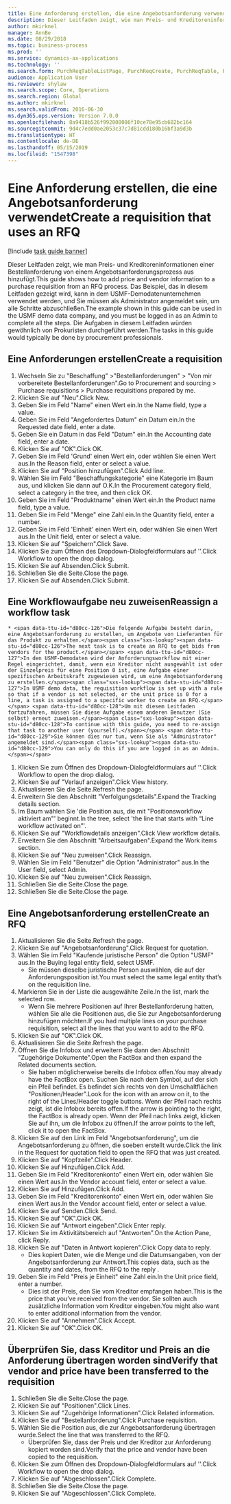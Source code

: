 ```yaml
---
title: Eine Anforderung erstellen, die eine Angebotsanforderung verwendet
description: Dieser Leitfaden zeigt, wie man Preis- und Kreditoreninformationen einer Bestellanforderung von einem Angebotsanforderungsprozess aus hinzufügt.
author: mkirknel
manager: AnnBe
ms.date: 08/29/2018
ms.topic: business-process
ms.prod: ''
ms.service: dynamics-ax-applications
ms.technology: ''
ms.search.form: PurchReqTableListPage, PurchReqCreate, PurchReqTable, PurchReqLineRelatedDocuments, EcoResCategorySingleLookup, PurchReqWorkflowDropDialog, WorkflowSubmitDialog, WorkflowStatus, WorkflowWorkItemActionDialog, WorkflowUserListLookup, PurchReqCopyRFQ, SysDataAreaSelectLookup, PurchRFQCaseTable, PurchRFQEditLines, PurchRFQReplyTable, UnitOfMeasureLookup
audience: Application User
ms.reviewer: shylaw
ms.search.scope: Core, Operations
ms.search.region: Global
ms.author: mkirknel
ms.search.validFrom: 2016-06-30
ms.dyn365.ops.version: Version 7.0.0
ms.openlocfilehash: 8a9418b526f992008086f10ce78e95cb682bc164
ms.sourcegitcommit: 9d4c7edd0ae2053c37c7d81cdd180b16bf3a9d3b
ms.translationtype: HT
ms.contentlocale: de-DE
ms.lasthandoff: 05/15/2019
ms.locfileid: "1547398"
---
```

# <a name="create-a-requisition-that-uses-an-rfq"></a><span data-ttu-id="d80cc-103">Eine Anforderung erstellen, die eine Angebotsanforderung verwendet</span><span class="sxs-lookup"><span data-stu-id="d80cc-103">Create a requisition that uses an RFQ</span></span>

[!include [task guide banner](../../includes/task-guide-banner.md)]

<span data-ttu-id="d80cc-104">Dieser Leitfaden zeigt, wie man Preis- und Kreditoreninformationen einer Bestellanforderung von einem Angebotsanforderungsprozess aus hinzufügt.</span><span class="sxs-lookup"><span data-stu-id="d80cc-104">This guide shows how to add price and vendor information to a purchase requisition from an RFQ process.</span></span> <span data-ttu-id="d80cc-105">Das Beispiel, das in diesem Leitfaden gezeigt wird, kann in dem USMF-Demodatenunternehmen verwendet werden, und Sie müssen als Administrator angemeldet sein, um alle Schritte abzuschließen.</span><span class="sxs-lookup"><span data-stu-id="d80cc-105">The example shown in this guide can be used in the USMF demo data company, and you must be logged in as an Admin to complete all the steps.</span></span> <span data-ttu-id="d80cc-106">Die Aufgaben in diesem Leitfaden würden gewöhnlich von Prokuristen durchgeführt werden.</span><span class="sxs-lookup"><span data-stu-id="d80cc-106">The tasks in this guide would typically be done by procurement professionals.</span></span>


## <a name="create-a-requisition"></a><span data-ttu-id="d80cc-107">Eine Anforderungen erstellen</span><span class="sxs-lookup"><span data-stu-id="d80cc-107">Create a requisition</span></span>
1. <span data-ttu-id="d80cc-108">Wechseln Sie zu "Beschaffung" >"Bestellanforderungen" > "Von mir vorbereitete Bestellanforderungen".</span><span class="sxs-lookup"><span data-stu-id="d80cc-108">Go to Procurement and sourcing > Purchase requisitions > Purchase requisitions prepared by me.</span></span>
2. <span data-ttu-id="d80cc-109">Klicken Sie auf "Neu".</span><span class="sxs-lookup"><span data-stu-id="d80cc-109">Click New.</span></span>
3. <span data-ttu-id="d80cc-110">Geben Sie im Feld "Name" einen Wert ein.</span><span class="sxs-lookup"><span data-stu-id="d80cc-110">In the Name field, type a value.</span></span>
4. <span data-ttu-id="d80cc-111">Geben Sie im Feld "Angefordertes Datum" ein Datum ein.</span><span class="sxs-lookup"><span data-stu-id="d80cc-111">In the Requested date field, enter a date.</span></span>
5. <span data-ttu-id="d80cc-112">Geben Sie ein Datum in das Feld "Datum" ein.</span><span class="sxs-lookup"><span data-stu-id="d80cc-112">In the Accounting date field, enter a date.</span></span>
6. <span data-ttu-id="d80cc-113">Klicken Sie auf "OK".</span><span class="sxs-lookup"><span data-stu-id="d80cc-113">Click OK.</span></span>
7. <span data-ttu-id="d80cc-114">Geben Sie im Feld 'Grund' einen Wert ein, oder wählen Sie einen Wert aus.</span><span class="sxs-lookup"><span data-stu-id="d80cc-114">In the Reason field, enter or select a value.</span></span>
8. <span data-ttu-id="d80cc-115">Klicken Sie auf "Position hinzufügen".</span><span class="sxs-lookup"><span data-stu-id="d80cc-115">Click Add line.</span></span>
9. <span data-ttu-id="d80cc-116">Wählen Sie im Feld "Beschaffungskategorie" eine Kategorie im Baum aus, und klicken Sie dann auf O.K.</span><span class="sxs-lookup"><span data-stu-id="d80cc-116">In the Procurement category field, select a category in the tree, and then click OK.</span></span>
10. <span data-ttu-id="d80cc-117">Geben Sie im Feld "Produktname" einen Wert ein.</span><span class="sxs-lookup"><span data-stu-id="d80cc-117">In the Product name field, type a value.</span></span>
11. <span data-ttu-id="d80cc-118">Geben Sie im Feld "Menge" eine Zahl ein.</span><span class="sxs-lookup"><span data-stu-id="d80cc-118">In the Quantity field, enter a number.</span></span>
12. <span data-ttu-id="d80cc-119">Geben Sie im Feld 'Einheit' einen Wert ein, oder wählen Sie einen Wert aus.</span><span class="sxs-lookup"><span data-stu-id="d80cc-119">In the Unit field, enter or select a value.</span></span>
13. <span data-ttu-id="d80cc-120">Klicken Sie auf "Speichern".</span><span class="sxs-lookup"><span data-stu-id="d80cc-120">Click Save.</span></span>
14. <span data-ttu-id="d80cc-121">Klicken Sie zum Öffnen des Dropdown-Dialogfeldformulars auf ''.</span><span class="sxs-lookup"><span data-stu-id="d80cc-121">Click Workflow to open the drop dialog.</span></span>
15. <span data-ttu-id="d80cc-122">Klicken Sie auf Absenden.</span><span class="sxs-lookup"><span data-stu-id="d80cc-122">Click Submit.</span></span>
16. <span data-ttu-id="d80cc-123">Schließen Sie die Seite.</span><span class="sxs-lookup"><span data-stu-id="d80cc-123">Close the page.</span></span>
17. <span data-ttu-id="d80cc-124">Klicken Sie auf Absenden.</span><span class="sxs-lookup"><span data-stu-id="d80cc-124">Click Submit.</span></span>

## <a name="reassign-a-workflow-task"></a><span data-ttu-id="d80cc-125">Eine Workflowaufgabe neu zuweisen</span><span class="sxs-lookup"><span data-stu-id="d80cc-125">Reassign a workflow task</span></span>
    * <span data-ttu-id="d80cc-126">Die folgende Aufgabe besteht darin, eine Angebotsanforderung zu erstellen, um Angebote von Lieferanten für das Produkt zu erhalten.</span><span class="sxs-lookup"><span data-stu-id="d80cc-126">The next task is to create an RFQ to get bids from vendors for the product.</span></span> <span data-ttu-id="d80cc-127">In den USMF-Demodaten wird der Anforderungsworkflow mit einer Regel eingerichtet, damit, wenn ein Kreditor nicht ausgewählt ist oder der Einzelpreis für eine Position 0 ist, eine Aufgabe einer spezifischen Arbeitskraft zugewiesen wird, um eine Angebotsanforderung zu erstellen.</span><span class="sxs-lookup"><span data-stu-id="d80cc-127">In USMF demo data, the requisition workflow is set up with a rule so that if a vendor is not selected, or the unit price is 0 for a line, a task is assigned to a specific worker to create an RFQ.</span></span> <span data-ttu-id="d80cc-128">Um mit diesem Leitfaden fortzufahren, müssen Sie diese Aufgabe einem anderen Benutzer (Sie selbst) erneut zuweisen.</span><span class="sxs-lookup"><span data-stu-id="d80cc-128">To continue with this guide, you need to re-assign that task to another user (yourself).</span></span> <span data-ttu-id="d80cc-129">Sie können dies nur tun, wenn Sie als "Administrator" angemeldet sind.</span><span class="sxs-lookup"><span data-stu-id="d80cc-129">You can only do this if you are logged in as an Admin.</span></span>  
1. <span data-ttu-id="d80cc-130">Klicken Sie zum Öffnen des Dropdown-Dialogfeldformulars auf ''.</span><span class="sxs-lookup"><span data-stu-id="d80cc-130">Click Workflow to open the drop dialog.</span></span>
2. <span data-ttu-id="d80cc-131">Klicken Sie auf "Verlauf anzeigen".</span><span class="sxs-lookup"><span data-stu-id="d80cc-131">Click View history.</span></span>
3. <span data-ttu-id="d80cc-132">Aktualisieren Sie die Seite.</span><span class="sxs-lookup"><span data-stu-id="d80cc-132">Refresh the page.</span></span>
4. <span data-ttu-id="d80cc-133">Erweitern Sie den Abschnitt "Verfolgungsdetails".</span><span class="sxs-lookup"><span data-stu-id="d80cc-133">Expand the Tracking details section.</span></span>
5. <span data-ttu-id="d80cc-134">Im Baum wählen Sie 'die Position aus, die mit "Positionsworkflow aktiviert am"' beginnt.</span><span class="sxs-lookup"><span data-stu-id="d80cc-134">In the tree, select 'the line that starts with “Line workflow activated on”'.</span></span>
6. <span data-ttu-id="d80cc-135">Klicken Sie auf "Workflowdetails anzeigen".</span><span class="sxs-lookup"><span data-stu-id="d80cc-135">Click View workflow details.</span></span>
7. <span data-ttu-id="d80cc-136">Erweitern Sie den Abschnitt "Arbeitsaufgaben".</span><span class="sxs-lookup"><span data-stu-id="d80cc-136">Expand the Work items section.</span></span>
8. <span data-ttu-id="d80cc-137">Klicken Sie auf "Neu zuweisen".</span><span class="sxs-lookup"><span data-stu-id="d80cc-137">Click Reassign.</span></span>
9. <span data-ttu-id="d80cc-138">Wählen Sie im Feld "Benutzer" die Option "Administrator" aus.</span><span class="sxs-lookup"><span data-stu-id="d80cc-138">In the User field, select Admin.</span></span>
10. <span data-ttu-id="d80cc-139">Klicken Sie auf "Neu zuweisen".</span><span class="sxs-lookup"><span data-stu-id="d80cc-139">Click Reassign.</span></span>
11. <span data-ttu-id="d80cc-140">Schließen Sie die Seite.</span><span class="sxs-lookup"><span data-stu-id="d80cc-140">Close the page.</span></span>
12. <span data-ttu-id="d80cc-141">Schließen Sie die Seite.</span><span class="sxs-lookup"><span data-stu-id="d80cc-141">Close the page.</span></span>

## <a name="create-an-rfq"></a><span data-ttu-id="d80cc-142">Eine Angebotsanforderung erstellen</span><span class="sxs-lookup"><span data-stu-id="d80cc-142">Create an RFQ</span></span>
1. <span data-ttu-id="d80cc-143">Aktualisieren Sie die Seite.</span><span class="sxs-lookup"><span data-stu-id="d80cc-143">Refresh the page.</span></span>
2. <span data-ttu-id="d80cc-144">Klicken Sie auf "Angebotsanforderung".</span><span class="sxs-lookup"><span data-stu-id="d80cc-144">Click Request for quotation.</span></span>
3. <span data-ttu-id="d80cc-145">Wählen Sie im Feld "Kaufende juristische Person" die Option "USMF" aus.</span><span class="sxs-lookup"><span data-stu-id="d80cc-145">In the Buying legal entity field, select USMF.</span></span>
    * <span data-ttu-id="d80cc-146">Sie müssen dieselbe juristische Person auswählen, die auf der Anforderungsposition ist.</span><span class="sxs-lookup"><span data-stu-id="d80cc-146">You must select the same legal entity that’s on the requisition line.</span></span>  
4. <span data-ttu-id="d80cc-147">Markieren Sie in der Liste die ausgewählte Zeile.</span><span class="sxs-lookup"><span data-stu-id="d80cc-147">In the list, mark the selected row.</span></span>
    * <span data-ttu-id="d80cc-148">Wenn Sie mehrere Positionen auf Ihrer Bestellanforderung hatten, wählen Sie alle die Positionen aus, die Sie zur Angebotsanforderung hinzufügen möchten.</span><span class="sxs-lookup"><span data-stu-id="d80cc-148">If you had multiple lines on your purchase requisition, select all the lines that you want to add to the RFQ.</span></span>  
5. <span data-ttu-id="d80cc-149">Klicken Sie auf "OK".</span><span class="sxs-lookup"><span data-stu-id="d80cc-149">Click OK.</span></span>
6. <span data-ttu-id="d80cc-150">Aktualisieren Sie die Seite.</span><span class="sxs-lookup"><span data-stu-id="d80cc-150">Refresh the page.</span></span>
7. <span data-ttu-id="d80cc-151">Öffnen Sie die Infobox und erweitern Sie dann den Abschnitt "Zugehörige Dokumente".</span><span class="sxs-lookup"><span data-stu-id="d80cc-151">Open the FactBox and then expand the Related documents section.</span></span>
    * <span data-ttu-id="d80cc-152">Sie haben möglicherweise bereits die Infobox offen.</span><span class="sxs-lookup"><span data-stu-id="d80cc-152">You may already have the FactBox open.</span></span> <span data-ttu-id="d80cc-153">Suchen Sie nach dem Symbol, auf der sich ein Pfeil befindet. Es befindet sich rechts von den Umschaltflächen "Positionen/Header".</span><span class="sxs-lookup"><span data-stu-id="d80cc-153">Look for the icon with an arrow on it, to the right of the Lines/Header toggle buttons.</span></span> <span data-ttu-id="d80cc-154">Wenn der Pfeil nach rechts zeigt, ist die Infobox bereits offen.</span><span class="sxs-lookup"><span data-stu-id="d80cc-154">If the arrow is pointing to the right, the FactBox is already open.</span></span> <span data-ttu-id="d80cc-155">Wenn der Pfeil nach links zeigt, klicken Sie auf ihn, um die Infobox zu öffnen.</span><span class="sxs-lookup"><span data-stu-id="d80cc-155">If the arrow points to the left, click it to open the FactBox.</span></span>  
8. <span data-ttu-id="d80cc-156">Klicken Sie auf den Link im Feld "Angebotsanforderung", um die Angebotsanforderung zu öffnen, die soeben erstellt wurde.</span><span class="sxs-lookup"><span data-stu-id="d80cc-156">Click the link in the Request for quotation field to open the RFQ that was just created.</span></span>
9. <span data-ttu-id="d80cc-157">Klicken Sie auf "Kopfzeile".</span><span class="sxs-lookup"><span data-stu-id="d80cc-157">Click Header.</span></span>
10. <span data-ttu-id="d80cc-158">Klicken Sie auf Hinzufügen.</span><span class="sxs-lookup"><span data-stu-id="d80cc-158">Click Add.</span></span>
11. <span data-ttu-id="d80cc-159">Geben Sie im Feld "Kreditorenkonto" einen Wert ein, oder wählen Sie einen Wert aus.</span><span class="sxs-lookup"><span data-stu-id="d80cc-159">In the Vendor account field, enter or select a value.</span></span>
12. <span data-ttu-id="d80cc-160">Klicken Sie auf Hinzufügen.</span><span class="sxs-lookup"><span data-stu-id="d80cc-160">Click Add.</span></span>
13. <span data-ttu-id="d80cc-161">Geben Sie im Feld "Kreditorenkonto" einen Wert ein, oder wählen Sie einen Wert aus.</span><span class="sxs-lookup"><span data-stu-id="d80cc-161">In the Vendor account field, enter or select a value.</span></span>
14. <span data-ttu-id="d80cc-162">Klicken Sie auf Senden.</span><span class="sxs-lookup"><span data-stu-id="d80cc-162">Click Send.</span></span>
15. <span data-ttu-id="d80cc-163">Klicken Sie auf "OK".</span><span class="sxs-lookup"><span data-stu-id="d80cc-163">Click OK.</span></span>
16. <span data-ttu-id="d80cc-164">Klicken Sie auf "Antwort eingeben".</span><span class="sxs-lookup"><span data-stu-id="d80cc-164">Click Enter reply.</span></span>
17. <span data-ttu-id="d80cc-165">Klicken Sie im Aktivitätsbereich auf "Antworten".</span><span class="sxs-lookup"><span data-stu-id="d80cc-165">On the Action Pane, click Reply.</span></span>
18. <span data-ttu-id="d80cc-166">Klicken Sie auf "Daten in Antwort kopieren".</span><span class="sxs-lookup"><span data-stu-id="d80cc-166">Click Copy data to reply.</span></span>
    * <span data-ttu-id="d80cc-167">Dies kopiert Daten, wie die Menge und die Datumsangaben, von der Angebotsanforderung zur Antwort.</span><span class="sxs-lookup"><span data-stu-id="d80cc-167">This copies data, such as the quantity and dates, from the RFQ to the reply .</span></span>  
19. <span data-ttu-id="d80cc-168">Geben Sie im Feld "Preis je Einheit" eine Zahl ein.</span><span class="sxs-lookup"><span data-stu-id="d80cc-168">In the Unit price field, enter a number.</span></span>
    * <span data-ttu-id="d80cc-169">Dies ist der Preis, den Sie vom Kreditor empfangen haben.</span><span class="sxs-lookup"><span data-stu-id="d80cc-169">This is the price that you’ve received from the vendor.</span></span> <span data-ttu-id="d80cc-170">Sie sollten auch zusätzliche Information vom Kreditor eingeben.</span><span class="sxs-lookup"><span data-stu-id="d80cc-170">You might also want to enter additional information from the vendor.</span></span>  
20. <span data-ttu-id="d80cc-171">Klicken Sie auf "Annehmen".</span><span class="sxs-lookup"><span data-stu-id="d80cc-171">Click Accept.</span></span>
21. <span data-ttu-id="d80cc-172">Klicken Sie auf "OK".</span><span class="sxs-lookup"><span data-stu-id="d80cc-172">Click OK.</span></span>

## <a name="verify-that-vendor-and-price-have-been-transferred-to-the-requisition"></a><span data-ttu-id="d80cc-173">Überprüfen Sie, dass Kreditor und Preis an die Anforderung übertragen worden sind</span><span class="sxs-lookup"><span data-stu-id="d80cc-173">Verify that vendor and price have been transferred to the requisition</span></span>
1. <span data-ttu-id="d80cc-174">Schließen Sie die Seite.</span><span class="sxs-lookup"><span data-stu-id="d80cc-174">Close the page.</span></span>
2. <span data-ttu-id="d80cc-175">Klicken Sie auf "Positionen".</span><span class="sxs-lookup"><span data-stu-id="d80cc-175">Click Lines.</span></span>
3. <span data-ttu-id="d80cc-176">Klicken Sie auf "Zugehörige Informationen".</span><span class="sxs-lookup"><span data-stu-id="d80cc-176">Click Related information.</span></span>
4. <span data-ttu-id="d80cc-177">Klicken Sie auf "Bestellanforderung".</span><span class="sxs-lookup"><span data-stu-id="d80cc-177">Click Purchase requisition.</span></span>
5. <span data-ttu-id="d80cc-178">Wählen Sie die Position aus, die zur Angebotsanforderung übertragen wurde.</span><span class="sxs-lookup"><span data-stu-id="d80cc-178">Select the line that was transferred to the RFQ.</span></span>
    * <span data-ttu-id="d80cc-179">Überprüfen Sie, dass der Preis und der Kreditor zur Anforderung kopiert worden sind.</span><span class="sxs-lookup"><span data-stu-id="d80cc-179">Verify that the price and vendor have been copied to the requisition.</span></span>  
6. <span data-ttu-id="d80cc-180">Klicken Sie zum Öffnen des Dropdown-Dialogfeldformulars auf ''.</span><span class="sxs-lookup"><span data-stu-id="d80cc-180">Click Workflow to open the drop dialog.</span></span>
7. <span data-ttu-id="d80cc-181">Klicken Sie auf "Abgeschlossen".</span><span class="sxs-lookup"><span data-stu-id="d80cc-181">Click Complete.</span></span>
8. <span data-ttu-id="d80cc-182">Schließen Sie die Seite.</span><span class="sxs-lookup"><span data-stu-id="d80cc-182">Close the page.</span></span>
9. <span data-ttu-id="d80cc-183">Klicken Sie auf "Abgeschlossen".</span><span class="sxs-lookup"><span data-stu-id="d80cc-183">Click Complete.</span></span>

